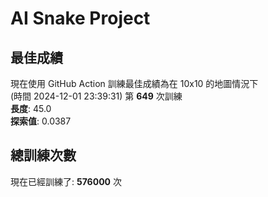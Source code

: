 
# AI Snake Project

## **最佳成績**












































































現在使用 GitHub Action 訓練最佳成績為在 10x10 的地圖情況下  
(時間 2024-12-01 23:39:31) 第 **649** 次訓練  
**長度**: 45.0  
**探索值**: 0.0387

























































































































































## 總訓練次數
現在已經訓練了: **576000** 次
